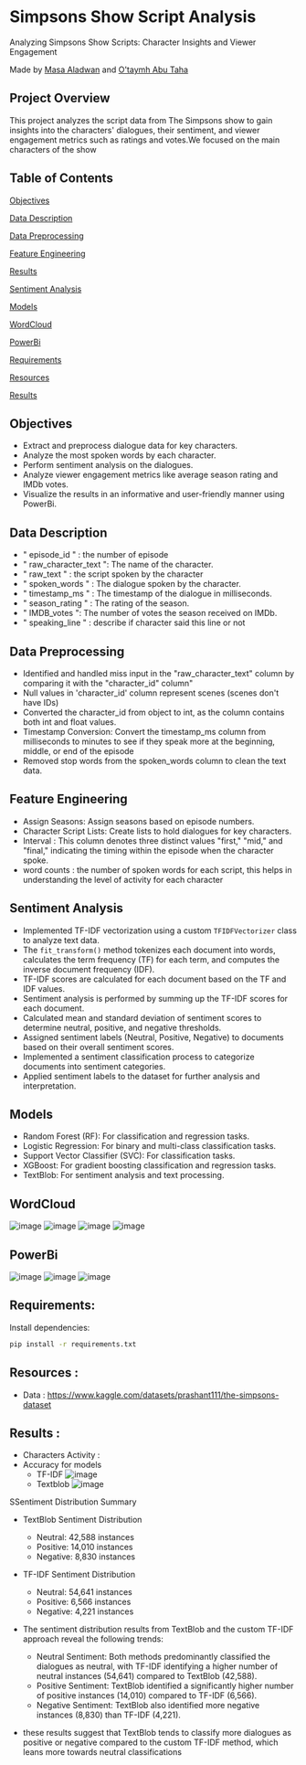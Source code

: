 # Simpsons Show Script Analysis


Analyzing Simpsons Show Scripts: Character Insights and Viewer Engagement

 Made by [Masa Aladwan](https://github.com/MasaAladwan) and [O'taymh Abu Taha](https://github.com/Otaymh)

## Project Overview

This project analyzes the script data from The Simpsons show to gain insights into the characters' dialogues, their sentiment, and viewer engagement metrics such as ratings and votes.We focused on the main characters of the show 


## Table of Contents  

[Objectives
](#headers)  

[Data Description
](#headers)  

[Data Preprocessing
](#headers)  


[Feature Engineering
](#headers)  

[Results
](#headers) 

[Sentiment Analysis
](#headers) 

[Models
](#headers) 


[WordCloud
](#headers)

[PowerBi
](#headers)

[Requirements
](#headers)

[Resources
](#headers)

[Results
](#headers)


## Objectives
* Extract and preprocess dialogue data for key characters.
* Analyze the most spoken words by each character.
* Perform sentiment analysis on the dialogues.
* Analyze viewer engagement metrics like average season rating and IMDb votes.
* Visualize the results in an informative and user-friendly manner using PowerBi.

## Data Description 

* " episode_id " : the number of episode
* " raw_character_text ": The name of the character.
* " raw_text " : the script spoken by the character 
* " spoken_words " : The dialogue spoken by the character.
* " timestamp_ms " : The timestamp of the dialogue in milliseconds.
* " season_rating " : The rating of the season.
* " IMDB_votes ": The number of votes the season received on IMDb.
* " speaking_line " : describe if character said this line or not


## Data Preprocessing 

* Identified and handled miss input in the "raw_character_text" column by comparing it with the "character_id" column"
* Null values in 'character_id' column represent scenes (scenes don't have IDs)
* Converted the character_id from object to int, as the column contains both int and float values.
* Timestamp Conversion: Convert the timestamp_ms column from milliseconds to minutes to see if they speak more at the beginning, middle, or end of the episode
* Removed stop words from the spoken_words column to clean the text data.


## Feature Engineering
* Assign Seasons: Assign seasons based on episode numbers.
* Character Script Lists: Create lists to hold dialogues for key characters.
* Interval : This column denotes three distinct values  "first," "mid," and "final," indicating the timing within the episode when the character spoke.
* word counts : the number of spoken words for each script, this helps in understanding the level of activity for each character

## Sentiment Analysis 
* Implemented TF-IDF vectorization using a custom `TFIDFVectorizer` class to analyze text data.
* The `fit_transform()` method tokenizes each document into words, calculates the term frequency (TF) for each term, and computes the inverse document frequency (IDF).
* TF-IDF scores are calculated for each document based on the TF and IDF values.
* Sentiment analysis is performed by summing up the TF-IDF scores for each document.
* Calculated mean and standard deviation of sentiment scores to determine neutral, positive, and negative thresholds.
* Assigned sentiment labels (Neutral, Positive, Negative) to documents based on their overall sentiment scores.
* Implemented a sentiment classification process to categorize documents into sentiment categories.
* Applied sentiment labels to the dataset for further analysis and interpretation.

## Models 

* Random Forest (RF): For classification and regression tasks.
* Logistic Regression: For binary and multi-class classification tasks.
* Support Vector Classifier (SVC): For classification tasks.
* XGBoost: For gradient boosting classification and regression tasks.
* TextBlob: For sentiment analysis and text processing.


## WordCloud

![image](https://github.com/MasaAladwan/The_Simpsons_Sentiment_Analysis_/assets/142498123/e0e98812-be33-45ac-a774-25a51d4f5df9)
![image](https://github.com/MasaAladwan/The_Simpsons_Sentiment_Analysis_/assets/142498123/2267bf40-67f4-4eee-bfdb-d9a757422287)
![image](https://github.com/MasaAladwan/The_Simpsons_Sentiment_Analysis_/assets/142498123/355a3360-50d1-4812-b1e7-3b56e655e6e6)
![image](https://github.com/MasaAladwan/The_Simpsons_Sentiment_Analysis_/assets/142498123/6fc3c1ab-02ca-4690-9b6f-ca95b7b06eed)


## PowerBi
![image](https://github.com/MasaAladwan/The_Simpsons_Sentiment_Analysis_/assets/142498123/368d413a-b6dc-4731-a37b-929d625ee11d)
![image](https://github.com/MasaAladwan/The_Simpsons_Sentiment_Analysis_/assets/142498123/c0c250f0-dd1b-4161-bd5e-046368e8714b)
![image](https://github.com/MasaAladwan/The_Simpsons_Sentiment_Analysis_/assets/142498123/f9515edd-9e46-4e62-be38-7b321d317df0)


## Requirements:
Install dependencies:

```bash
pip install -r requirements.txt
```
## Resources :
* Data : https://www.kaggle.com/datasets/prashant111/the-simpsons-dataset



## Results :
* Characters Activity : 
* Accuracy for models
  - TF-IDF 
  ![image](https://github.com/MasaAladwan/The_Simpsons_Sentiment_Analysis_/assets/142498123/45856fe9-ae52-437d-bc6d-87fe28c26b7c)
  - Textblob
  ![image](https://github.com/MasaAladwan/The_Simpsons_Sentiment_Analysis_/assets/142498123/fce3e35f-3d43-443b-ae1e-ee5b0e2d3c30)


SSentiment Distribution Summary
* TextBlob Sentiment Distribution
  * Neutral: 42,588 instances
  * Positive: 14,010 instances
  * Negative: 8,830 instances

* TF-IDF Sentiment Distribution
  * Neutral: 54,641 instances
  * Positive: 6,566 instances
  * Negative: 4,221 instances

* The sentiment distribution results from TextBlob and the custom TF-IDF approach reveal the following trends:
   * Neutral Sentiment: Both methods predominantly classified the dialogues as neutral, with TF-IDF identifying a higher number of neutral instances (54,641) compared to TextBlob (42,588).
    * Positive Sentiment: TextBlob identified a significantly higher number of positive instances (14,010) compared to TF-IDF (6,566).
   * Negative Sentiment: TextBlob also identified more negative instances (8,830) than TF-IDF (4,221).

* these results suggest that TextBlob tends to classify more dialogues as positive or negative compared to the custom TF-IDF method, which leans more towards neutral classifications
